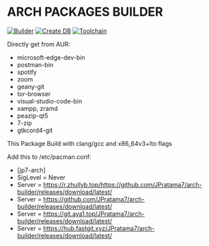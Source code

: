 # ARCH PACKAGES BUILDER
[![Builder](https://github.com/JPratama7/arch-builder/actions/workflows/build.yml/badge.svg?branch=main)](https://github.com/JPratama7/arch-builder/actions/workflows/build.yml) [![Create DB](https://github.com/JPratama7/arch-builder/actions/workflows/publish.yml/badge.svg)](https://github.com/JPratama7/arch-builder/actions/workflows/publish.yml)
[![Toolchain](https://github.com/JPratama7/arch-builder/actions/workflows/toolchain.yml/badge.svg)](https://github.com/JPratama7/arch-builder/actions/workflows/toolchain.yml)

Directly get from AUR: 
- microsoft-edge-dev-bin
- postman-bin
- spotify
- zoom
- geany-git
- tor-browser
- visual-studio-code-bin
- xampp, zramd
- peazip-qt5
- 7-zip
- gtkcord4-git

This Package Build with clang/gcc and x86_64v3+lto flags

Add this to /etc/pacman.conf: 
- [jp7-arch]
- SigLevel = Never
- Server = https://r.zhullyb.top/https://github.com/JPratama7/arch-builder/releases/download/latest/
- Server = https://github.com/JPratama7/arch-builder/releases/download/latest/
- Server = https://git.aya1.top/JPratama7/arch-builder/releases/download/latest/
- Server = https://hub.fastgit.xyz/JPratama7/arch-builder/releases/download/latest/
